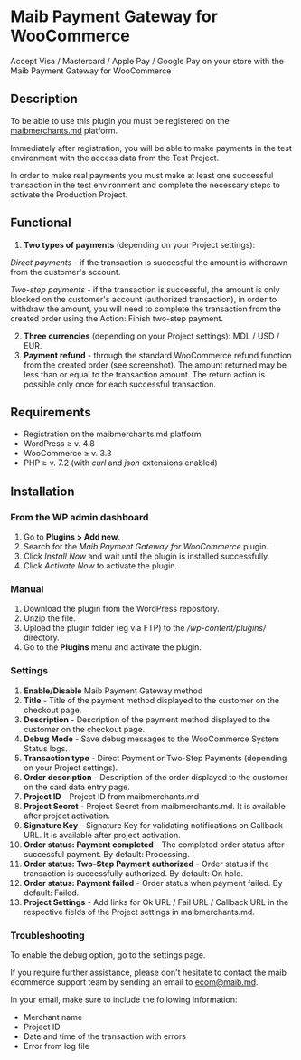 #  Maib Payment Gateway for WooCommerce
Accept Visa / Mastercard / Apple Pay / Google Pay on your store with the Maib Payment Gateway for WooCommerce

## Description
To be able to use this plugin you must be registered on the [maibmerchants.md](https://maibmerchants.md) platform.

Immediately after registration, you will be able to make payments in the test environment with the access data from the Test Project.

In order to make real payments you must make at least one successful transaction in the test environment and complete the necessary steps to activate the Production Project.

## Functional
1. **Two types of payments** (depending on your Project settings):

  *Direct payments* - if the transaction is successful the amount is withdrawn from the customer's account.

  *Two-step payments* - if the transaction is successful, the amount is only blocked on the customer's account (authorized transaction), in order to withdraw the amount, you will need to complete the transaction from the created order using the Action: Finish two-step payment.

2. **Three currencies** (depending on your Project settings): MDL / USD / EUR.
3. **Payment refund** - through the standard WooCommerce refund function from the created order (see screenshot). The amount returned may be less than or equal to the transaction amount. The return action is possible only once for each successful transaction.

## Requirements
- Registration on the maibmerchants.md platform
- WordPress ≥ v. 4.8
- WooCommerce ≥ v. 3.3
- PHP ≥ v. 7.2 (with _curl_ and _json_ extensions enabled)

## Installation
### From the WP admin dashboard
1. Go to **Plugins > Add new**.
2. Search for the _Maib Payment Gateway for WooCommerce_ plugin.
3. Click _Install Now_ and wait until the plugin is installed successfully.
4. Click _Activate Now_ to activate the plugin.

### Manual
1. Download the plugin from the WordPress repository.
2. Unzip the file.
3. Upload the plugin folder (eg via FTP) to the _/wp-content/plugins/_ directory.
4. Go to the **Plugins** menu and activate the plugin.

### Settings
1. **Enable/Disable** Maib Payment Gateway method
2. **Title** - Title of the payment method displayed to the customer on the checkout page.
3. **Description** - Description of the payment method displayed to the customer on the checkout page.
4. **Debug Mode** - Save debug messages to the WooCommerce System Status logs.
5. **Transaction type** - Direct Payment or Two-Step Payments (depending on your Project settings).
6. **Order description** - Description of the order displayed to the customer on the card data entry page.
7. **Project ID** - Project ID from maibmerchants.md
8. **Project Secret** - Project Secret from maibmerchants.md. It is available after project activation.
9. **Signature Key** - Signature Key for validating notifications on Callback URL. It is available after project activation.
10. **Order status: Payment completed** - The completed order status after successful payment. By default: Processing.
11. **Order status: Two-Step Payment authorized** - Order status if the transaction is successfully authorized. By default: On hold.
12. **Order status: Payment failed** - Order status when payment failed. By default: Failed.
13. **Project Settings** - Add links for Ok URL / Fail URL / Callback URL in the respective fields of the Project settings in maibmerchants.md.  

### Troubleshooting
To enable the debug option, go to the settings page. 

If you require further assistance, please don't hesitate to contact the maib ecommerce support team by sending an email to ecom@maib.md. 

In your email, make sure to include the following information:
- Merchant name
- Project ID
- Date and time of the transaction with errors
- Error from log file


